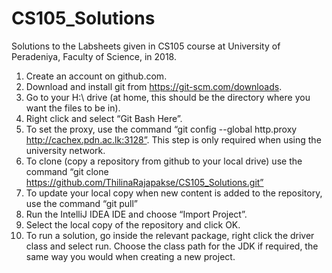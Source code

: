 # CS105_Solutions
Solutions to the Labsheets given in CS105 course at University of Peradeniya, Faculty of Science, in 2018.

1. Create an account on github.com.
2. Download and install git from https://git-scm.com/downloads.
3. Go to your H:\ drive (at home, this should be the directory where you want the files to be in).
4. Right click and select “Git Bash Here”.
5. To set the proxy, use the command 
“git config --global http.proxy http://cachex.pdn.ac.lk:3128”. 
This step is only required when using the university network.
6. To clone (copy a repository from github to your local drive) use the command 
“git clone https://github.com/ThilinaRajapakse/CS105_Solutions.git”
7. To update your local copy when new content is added to the repository, use the command
“git pull”
8. Run the IntelliJ IDEA IDE and choose “Import Project”.
9. Select the local copy of the repository and click OK.
10. To run a solution, go inside the relevant package, right click the driver class and select run. Choose the class path for the JDK if required, the same way you would when creating a new project.
